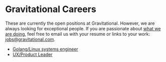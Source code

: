 # Gravitational Careers

These are currently the open positions at Gravitational. However, we are always looking for exceptional people. If you are passionate about <a href="http://gravitational.com/about/">what we are doing</a>, feel free to email us with your resume or links to your work: <a href="mailto:jobs@gravitational.com">jobs@gravitational.com</a>.

* [Golang/Linux systems engineer](senior-backend-engineer.md)
* [UX/Product Leader](product-design-leader.md)
